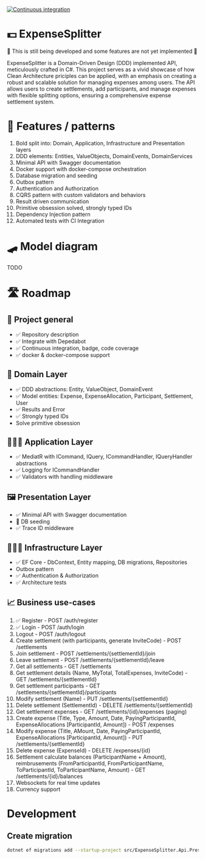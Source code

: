 ﻿[![Continuous integration](https://github.com/rutkowski-tomasz/ExpenseSplitter/actions/workflows/continuous-integration.yml/badge.svg)](https://github.com/rutkowski-tomasz/ExpenseSplitter/actions/workflows/continuous-integration.yml)

# 💵 ExpenseSplitter

🚧 This is still being developed and some features are not yet implemented 🚧

ExpenseSplitter is a Domain-Driven Design (DDD) implemented API, meticulously crafted in C#. This project serves as a vivid showcase of how Clean Architecture priciples can be applied, with an emphasis on creating a robust and scalable solution for managing expenses among users. The API allows users to create settlements, add participants, and manage expenses with flexible splitting options, ensuring a comprehensive expense settlement system.

# 🦩 Features / patterns

1. Bold split into: Domain, Application, Infrastructure and Presentation layers
2. DDD elements: Entities, ValueObjects, DomainEvents, DomainServices
3. Minimal API with Swagger documentation
4. Docker support with docker-compose orchestration
5. Database migration and seeding
6. Outbox pattern
7. Authentication and Authorization
8. CQRS pattern with custom validators and behaviors
9. Result driven communication
10. Primitive obsession solved, strongly typed IDs
11. Dependency Injection pattern
12. Automated tests with CI Integration

# 🛹 Model diagram

TODO

# 🛣️ Roadmap

## 🎯 Project general

- ✅ Repository description
- ✅ Integrate with Depedabot
- ✅ Continuous integration, badge, code coverage
- ✅ docker & docker-compose support 

## 📃 Domain Layer

- ✅ DDD abstractions: Entity, ValueObject, DomainEvent
- ✅ Model entities: Expense, ExpenseAllocation, Participant, Settlement, User
- ✅ Results and Error
- ✅ Strongly typed IDs
- Solve primitive obsession

## 🧑🏻‍💼 Application Layer

- ✅ MediatR with ICommand, IQuery, ICommandHandler, IQueryHandler abstractions
- ✅ Logging for ICommandHandler
- ✅ Validators with handling middleware

## 🖼️ Presentation Layer

- ✅ Minimal API with Swagger documentation
- 🔄 DB seeding
- ✅ Trace ID middleware

## 🧑🏻‍🔧 Infrastructure Layer

- ✅ EF Core - DbContext, Entity mapping, DB migrations, Repositories
- Outbox pattern
- ✅ Authentication & Authorization
- ✅ Architecture tests

## 📈 Business use-cases

1. ✅ Register - POST /auth/register
2. ✅ Login - POST /auth/login
3. Logout - POST /auth/logout
4. Create settlement (with participants, generate InviteCode) - POST /settlements
5. Join settlement - POST /settlements/{settlementId}/join
6. Leave settlement - POST /settlements/{settlementId}/leave
7. Get all settlements - GET /settlements
8. Get settlement details (Name, MyTotal, TotalExpenses, InviteCode) - GET /settlements/{settlementId}
9. Get settlement participants - GET /settlements/{settlementId}/participants
10. Modify settlement (Name) - PUT /settlements/{settlementId}
11. Delete settlement (SettlementId) - DELETE /settlements/{settlementId}
12. Get settlement expenses - GET /settlements/{id}/expenses (paging)
13. Create expense (Title, Type, Amount, Date, PayingParticipantId, ExpenseAllocations [ParticipantId, Amount]) - POST /expenses
14. Modify expense (Title, AMount, Date, PayingParticipantId, ExpenseAllocations [ParticipantId, Amount]) - PUT /settlements/{settlementId}
15. Delete expense (ExpenseId) - DELETE /expenses/{id}
16. Settlement calculate balances (ParticipantName + Amount), reimbrusements (FromParticipantId, FromParticipantName, ToParticipantId, ToParticipantName, Amount) - GET /settlements/{id}/balances
17. Websockets for real time updates
18. Currency support


# Development

## Create migration

```sh
dotnet ef migrations add --startup-project src/ExpenseSplitter.Api.Presentation --project src/ExpenseSplitter.Api.Infrastructure ...
```
